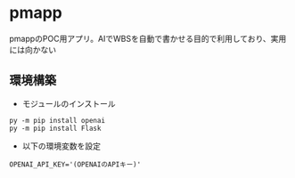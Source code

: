 # pmapp
pmappのPOC用アプリ。AIでWBSを自動で書かせる目的で利用しており、実用には向かない

## 環境構築
- モジュールのインストール
```
py -m pip install openai
py -m pip install Flask
```

- 以下の環境変数を設定
```
OPENAI_API_KEY='(OPENAIのAPIキー)'
```


